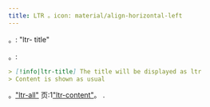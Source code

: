 ```yaml
---
title: LTR 。icon: material/align-horizontal-left
---
```


。: "ltr- title"

。:

```md
> [!info|ltr-title] The title will be displayed as ltr
> Content is shown as usual
```

。["ltr-all"](../combined-styling/page-12.md)
页:1["ltr-content"](../content-styling/page-2.md)。
.

